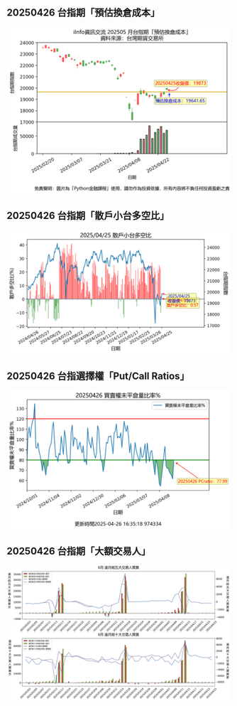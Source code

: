 ## 20250426 台指期「預估換倉成本」
![](images/txfcost.png)

## 20250426 台指期「散戶小台多空比」
![](images/bbiri.png)

## 20250426 台指選擇權「Put/Call Ratios」
![](images/pcratio.png)

## 20250426 台指期「大額交易人」
![](images/blocktrade.png)

